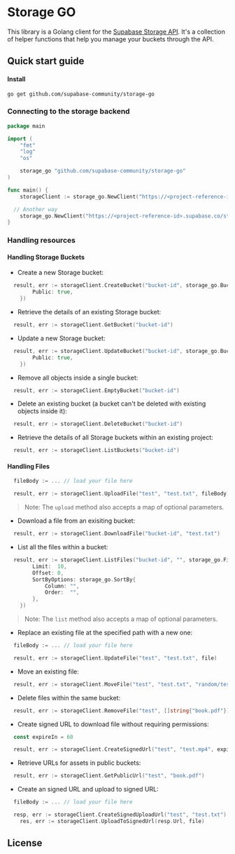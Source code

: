 # Storage GO

This library is a Golang client for the [Supabase Storage API](https://supabase.com/docs/guides/storage). It's a collection of helper functions that help you manage your buckets through the API.

## Quick start guide

#### Install

```shell
go get github.com/supabase-community/storage-go
```

### Connecting to the storage backend

```go
package main

import (
	"fmt"
	"log"
	"os"

	storage_go "github.com/supabase-community/storage-go"
)

func main() {
	storageClient := storage_go.NewClient("https://<project-reference-id>.supabase.co/storage/v1", "<project-secret-api-key>", nil)

  // Another way
	storage_go.NewClient("https://<project-reference-id>.supabase.co/storage/v1", "", )
}
```

### Handling resources

#### Handling Storage Buckets

- Create a new Storage bucket:

```go
  result, err := storageClient.CreateBucket("bucket-id", storage_go.BucketOptions{
		Public: true,
	})
```

- Retrieve the details of an existing Storage bucket:

```go
  result, err := storageClient.GetBucket("bucket-id")
```

- Update a new Storage bucket:

```go
  result, err := storageClient.UpdateBucket("bucket-id", storage_go.BucketOptions{
		Public: true,
	})
```

- Remove all objects inside a single bucket:

```go
  result, err := storageClient.EmptyBucket("bucket-id")
```

- Delete an existing bucket (a bucket can't be deleted with existing objects inside it):

```go
  result, err := storageClient.DeleteBucket("bucket-id")
```

- Retrieve the details of all Storage buckets within an existing project:

```go
  result, err := storageClient.ListBuckets("bucket-id")
```

#### Handling Files

```go
  fileBody := ... // load your file here

  result, err := storageClient.UploadFile("test", "test.txt", fileBody)
```

> Note: The `upload` method also accepts a map of optional parameters.

- Download a file from an exisiting bucket:

```go
  result, err := storageClient.DownloadFile("bucket-id", "test.txt")
```

- List all the files within a bucket:

```go
  result, err := storageClient.ListFiles("bucket-id", "", storage_go.FileSearchOptions{
		Limit:  10,
		Offset: 0,
		SortByOptions: storage_go.SortBy{
			Column: "",
			Order:  "",
		},
	})
```

> Note: The `list` method also accepts a map of optional parameters.

- Replace an existing file at the specified path with a new one:

```go
  fileBody := ... // load your file here

  result, err := storageClient.UpdateFile("test", "test.txt", file)
```

- Move an existing file:

```go
  result, err := storageClient.MoveFile("test", "test.txt", "random/test.txt")
```

- Delete files within the same bucket:

```go
  result, err := storageClient.RemoveFile("test", []string{"book.pdf"})
```

- Create signed URL to download file without requiring permissions:

```go
  const expireIn = 60

  result, err := storageClient.CreateSignedUrl("test", "test.mp4", expireIn)

```

- Retrieve URLs for assets in public buckets:

```go
  result, err := storageClient.GetPublicUrl("test", "book.pdf")
```

- Create an signed URL and upload to signed URL:

```go
  fileBody := ... // load your file here

  resp, err := storageClient.CreateSignedUploadUrl("test", "test.txt")
	res, err := storageClient.UploadToSignedUrl(resp.Url, file)
```

## License

<!-- I don't know which to use, but explicitly stating the license would be a big help -->
